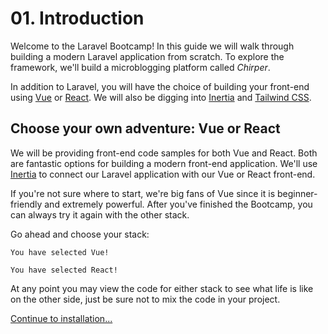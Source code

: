 # <b>01.</b> Introduction

Welcome to the Laravel Bootcamp! In this guide we will walk through building a modern Laravel application from scratch. To explore the framework, we'll build a microblogging platform called *Chirper*.

In addition to Laravel, you will have the choice of building your front-end using [Vue](https://vuejs.org/) or [React](https://reactjs.org/). We will also be digging into [Inertia](https://inertiajs.com/) and [Tailwind CSS](https://tailwindcss.com/).

## Choose your own adventure: Vue or React

We will be providing front-end code samples for both Vue and React. Both are fantastic options for building a modern front-end application. We'll use [Inertia](https://inertiajs.com) to connect our Laravel application with our Vue or React front-end.

If you're not sure where to start, we're big fans of Vue since it is beginner-friendly and extremely powerful. After you've finished the Bootcamp, you can always try it again with the other stack.

Go ahead and choose your stack:

```plain tab=Vue filename=Welcome.vue
You have selected Vue!
```

```plain tab=React filename=Welcome.jsx
You have selected React!
```

At any point you may view the code for either stack to see what life is like on the other side, just be sure not to mix the code in your project.

[Continue to installation...](/installation)
